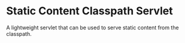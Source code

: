 # Static Content Classpath Servlet
A lightweight servlet that can be used to serve static content from the classpath.
